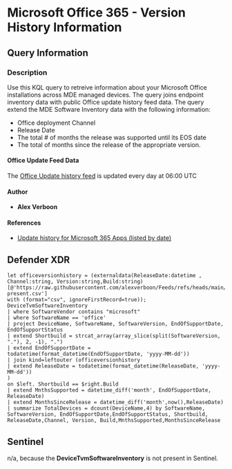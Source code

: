 # Microsoft Office 365 - Version History Information

## Query Information

### Description

Use this KQL query to retreive information about your Microsoft Office installations across MDE managed devices. The query joins endpoint inventory data with public Office update history feed data. The query extend the MDE Software Inventory data with the following information:

- Office deployment Channel
- Release Date
- The total # of months the release was supported until its EOS date
- The total of months since the release of the appropriate version.

#### Office Update Feed Data

The [Office Update history feed](https://github.com/alexverboon/Feeds/blob/main/data/office_update_history_2018-present.csv) is updated every day at 06:00 UTC

#### Author

- **Alex Verboon**

#### References

- [Update history for Microsoft 365 Apps (listed by date)](https://learn.microsoft.com/en-us/officeupdates/update-history-microsoft365-apps-by-date)

## Defender XDR

```kql
let officeversionhistory = (externaldata(ReleaseDate:datetime , Channel:string, Version:string,Build:string)[@'https://raw.githubusercontent.com/alexverboon/Feeds/refs/heads/main/data/office_update_history_2018-present.csv']
with (format="csv", ignoreFirstRecord=true));
DeviceTvmSoftwareInventory
| where SoftwareVendor contains "microsoft"
| where SoftwareName == 'office'
| project DeviceName, SoftwareName, SoftwareVersion, EndOfSupportDate, EndOfSupportStatus
| extend Shortbuild = strcat_array(array_slice(split(SoftwareVersion, "."), 2, -1), ".")
| extend EndOfSupportDate = todatetime(format_datetime(EndOfSupportDate, 'yyyy-MM-dd'))
| join kind=leftouter (officeversionhistory
| extend ReleaseDate = todatetime(format_datetime(ReleaseDate, 'yyyy-MM-dd'))
)
on $left. Shortbuild == $right.Build
| extend MnthsSupported = datetime_diff('month', EndOfSupportDate, ReleaseDate)
| extend MonthsSinceRelease = datetime_diff('month',now(),ReleaseDate)
| summarize TotalDevices = dcount(DeviceName,4) by SoftwareName, SoftwareVersion, EndOfSupportDate,EndOfSupportStatus, Shortbuild, ReleaseDate,Channel, Version, Build,MnthsSupported,MonthsSinceRelease
```

## Sentinel

n/a, because the **DeviceTvmSoftwareInventory** is not present in Sentinel.
